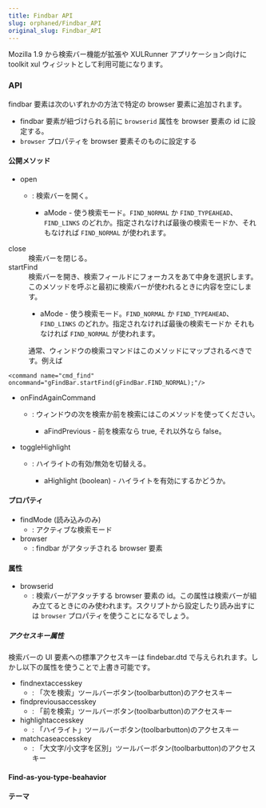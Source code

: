 ```yaml
---
title: Findbar API
slug: orphaned/Findbar_API
original_slug: Findbar_API
---
```

Mozilla 1.9 から検索バー機能が拡張や XULRunner アプリケーション向けに toolkit xul ウィジットとして利用可能になります。

### API

findbar 要素は次のいずれかの方法で特定の browser 要素に追加されます。

- findbar 要素が紐づけられる前に `browserid` 属性を browser 要素の id に設定する。
- `browser` プロパティを browser 要素そのものに設定する

#### 公開メソッド

- open

  - : 検索バーを開く。

    - aMode - 使う検索モード。`FIND_NORMAL` か `FIND_TYPEAHEAD`、`FIND_LINKS` のどれか。指定されなければ最後の検索モードか、それもなければ `FIND_NORMAL` が使われます。

<dl><dt>close</dt><dd>検索バーを閉じる。</dd><dt>startFind</dt><dd>検索バーを開き、検索フィールドにフォーカスをあて中身を選択します。このメソッドを呼ぶと最初に検索バーが使われるときに内容を空にします。<ul><li>aMode - 使う検索モード。<code>FIND_NORMAL</code> か <code>FIND_TYPEAHEAD</code>、<code>FIND_LINKS</code> のどれか。指定されなければ最後の検索モードか それもなければ <code>FIND_NORMAL</code> が使われます。</li></ul></dd><dd>通常、ウィンドウの検索コマンドはこのメソッドにマップされるべきです。例えば</dd></dl>

```
<command name="cmd_find" oncommand="gFindBar.startFind(gFindBar.FIND_NORMAL);"/>
```

- onFindAgainCommand

  - : ウィンドウの次を検索か前を検索にはこのメソッドを使ってください。

    - aFindPrevious - 前を検索なら true, それ以外なら false。

<!---->

- toggleHighlight

  - : ハイライトの有効/無効を切替える。

    - aHighlight (boolean) - ハイライトを有効にするかどうか。

#### プロパティ

- findMode (読み込みのみ)
  - : アクティブな検索モード
- browser
  - : findbar がアタッチされる browser 要素

#### 属性

- browserid
  - : 検索バーがアタッチする browser 要素の id。この属性は検索バーが組み立てるときにのみ使われます。スクリプトから設定したり読み出すには `browser` プロパティを使うことになるでしょう。

##### アクセスキー属性

検索バーの UI 要素への標準アクセスキーは findebar.dtd で与えられれます。しかし以下の属性を使うことで上書き可能です。

- findnextaccesskey
  - : 「次を検索」ツールバーボタン(toolbarbutton)のアクセスキー
- findpreviousaccesskey
  - : 「前を検索」ツールバーボタン(toolbarbutton)のアクセスキー
- highlightaccesskey
  - : 「ハイライト」ツールバーボタン(toolbarbutton)のアクセスキー
- matchcaseaccesskey
  - : 「大文字/小文字を区別」ツールバーボタン(toolbarbutton)のアクセスキー

#### Find-as-you-type-beahavior

#### テーマ
